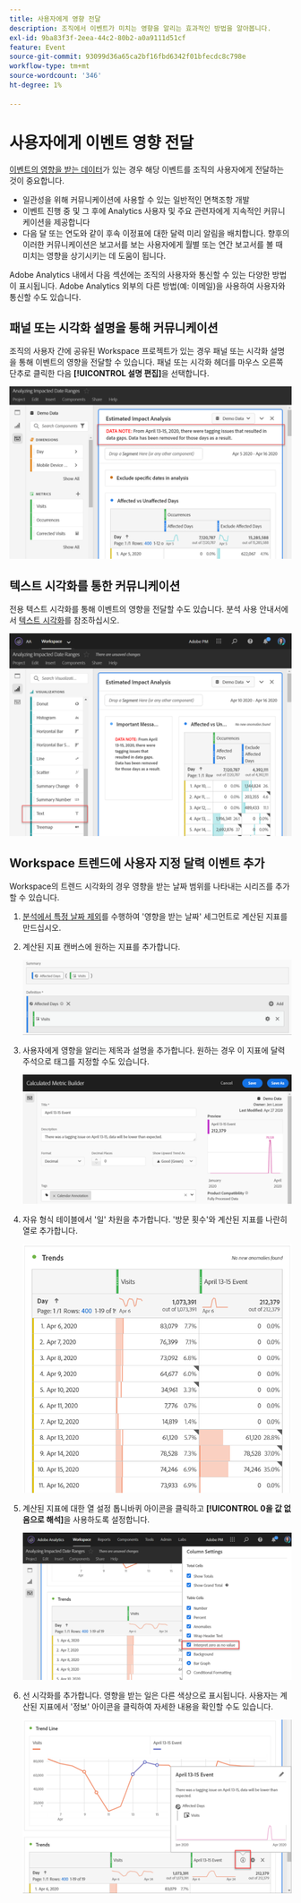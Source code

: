```yaml
---
title: 사용자에게 영향 전달
description: 조직에서 이벤트가 미치는 영향을 알리는 효과적인 방법을 알아봅니다.
exl-id: 9ba83f3f-2eea-44c2-80b2-a0a9111d51cf
feature: Event
source-git-commit: 93099d36a65ca2bf16fbd6342f01bfecdc8c798e
workflow-type: tm+mt
source-wordcount: '346'
ht-degree: 1%

---
```


# 사용자에게 이벤트 영향 전달

[이벤트의 영향을 받는 데이터](overview.md)가 있는 경우 해당 이벤트를 조직의 사용자에게 전달하는 것이 중요합니다.

* 일관성을 위해 커뮤니케이션에 사용할 수 있는 일반적인 면책조항 개발
* 이벤트 진행 중 및 그 후에 Analytics 사용자 및 주요 관련자에게 지속적인 커뮤니케이션을 제공합니다
* 다음 달 또는 연도와 같이 후속 이정표에 대한 달력 미리 알림을 배치합니다. 향후의 이러한 커뮤니케이션은 보고서를 보는 사용자에게 월별 또는 연간 보고서를 볼 때 미치는 영향을 상기시키는 데 도움이 됩니다.

Adobe Analytics 내에서 다음 섹션에는 조직의 사용자와 통신할 수 있는 다양한 방법이 표시됩니다. Adobe Analytics 외부의 다른 방법(예: 이메일)을 사용하여 사용자와 통신할 수도 있습니다.

## 패널 또는 시각화 설명을 통해 커뮤니케이션

조직의 사용자 간에 공유된 Workspace 프로젝트가 있는 경우 패널 또는 시각화 설명을 통해 이벤트의 영향을 전달할 수 있습니다. 패널 또는 시각화 헤더를 마우스 오른쪽 단추로 클릭한 다음 **[!UICONTROL 설명 편집]**&#x200B;을 선택합니다.

![패널 설명](assets/panel_description.png)

## 텍스트 시각화를 통한 커뮤니케이션

전용 텍스트 시각화를 통해 이벤트의 영향을 전달할 수도 있습니다. 분석 사용 안내서에서 [텍스트 시각화](/help/analyze/analysis-workspace/visualizations/text.md)를 참조하십시오.

![텍스트 시각화](assets/text_visualization.png)

## Workspace 트렌드에 사용자 지정 달력 이벤트 추가

Workspace의 트렌드 시각화의 경우 영향을 받는 날짜 범위를 나타내는 시리즈를 추가할 수 있습니다.

1. [분석에서 특정 날짜 제외](segments.md)를 수행하여 &#39;영향을 받는 날짜&#39; 세그먼트로 계산된 지표를 만드십시오.
1. 계산된 지표 캔버스에 원하는 지표를 추가합니다.

   ![지표](assets/calcmetric_event.png)

1. 사용자에게 영향을 알리는 제목과 설명을 추가합니다. 원하는 경우 이 지표에 달력 주석으로 태그를 지정할 수도 있습니다.

   ![제목 및 설명](assets/calcmetric_title_description.png)

1. 자유 형식 테이블에서 &#39;일&#39; 차원을 추가합니다. &#39;방문 횟수&#39;와 계산된 지표를 나란히 열로 추가합니다.

   ![자유 형식 테이블](assets/calcmetric_freeform.png)

1. 계산된 지표에 대한 열 설정 톱니바퀴 아이콘을 클릭하고 **[!UICONTROL 0을 값 없음으로 해석]**&#x200B;을 사용하도록 설정합니다.

   ![계산된 지표 설정](assets/calcmetric_zero_no_value.png)

1. 선 시각화를 추가합니다. 영향을 받는 일은 다른 색상으로 표시됩니다. 사용자는 계산된 지표에서 &#39;정보&#39; 아이콘을 클릭하여 자세한 내용을 확인할 수도 있습니다.

   ![정보 아이콘](assets/calcmetric_infoicon.png)

